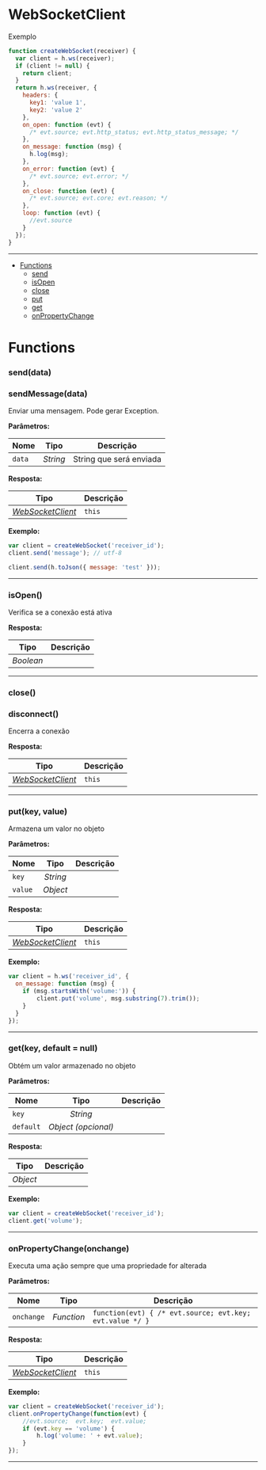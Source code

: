 # WebSocketClient

Exemplo
```javascript
function createWebSocket(receiver) {
  var client = h.ws(receiver);
  if (client != null) {
    return client;
  }
  return h.ws(receiver, {
    headers: {
      key1: 'value 1',
      key2: 'value 2'
    },
    on_open: function (evt) {
      /* evt.source; evt.http_status; evt.http_status_message; */
    },
    on_message: function (msg) {
      h.log(msg);
    },
    on_error: function (evt) {
      /* evt.source; evt.error; */
    },
    on_close: function (evt) {
      /* evt.source; evt.core; evt.reason; */
    },
    loop: function (evt) {
      //evt.source
    }
  });
}
```

---

- [Functions](#functions)
  - [send](#senddata)
  - [isOpen](#isopen)
  - [close](#close)
  - [put](#putkey-value)
  - [get](#getkey-default--null)
  - [onPropertyChange](#onpropertychangeonchange)


# Functions 
### send(data)
### sendMessage(data)
Enviar uma mensagem. Pode gerar Exception.

**Parâmetros:**

| Nome | Tipo  | Descrição |
| ---- | :---: | ------------|
| `data` | _String_ | String que será enviada |


**Resposta:**

| Tipo  | Descrição |
| :---: | ------------|
| _[WebSocketClient](https://github.com/holyrics/jslib/blob/main/doc/pt/WebSocketClient.md)_ | `this` |


**Exemplo:**

```javascript
var client = createWebSocket('receiver_id');
client.send('message'); // utf-8

client.send(h.toJson({ message: 'test' }));
```

---


### isOpen()
Verifica se a conexão está ativa



**Resposta:**

| Tipo  | Descrição |
| :---: | ------------|
| _Boolean_ |  |


---


### close()
### disconnect()
Encerra a conexão



**Resposta:**

| Tipo  | Descrição |
| :---: | ------------|
| _[WebSocketClient](https://github.com/holyrics/jslib/blob/main/doc/pt/WebSocketClient.md)_ | `this` |


---


### put(key, value)
Armazena um valor no objeto

**Parâmetros:**

| Nome | Tipo  | Descrição |
| ---- | :---: | ------------|
| `key` | _String_ |  |
| `value` | _Object_ |  |


**Resposta:**

| Tipo  | Descrição |
| :---: | ------------|
| _[WebSocketClient](https://github.com/holyrics/jslib/blob/main/doc/pt/WebSocketClient.md)_ | `this` |


**Exemplo:**

```javascript
var client = h.ws('receiver_id', {
  on_message: function (msg) {
    if (msg.startsWith('volume:')) {
        client.put('volume', msg.substring(7).trim());
    }
  }
});
```

---


### get(key, default = null)
Obtém um valor armazenado no objeto

**Parâmetros:**

| Nome | Tipo  | Descrição |
| ---- | :---: | ------------|
| `key` | _String_ |  |
| `default` | _Object (opcional)_ |  |


**Resposta:**

| Tipo  | Descrição |
| :---: | ------------|
| _Object_ |  |


**Exemplo:**

```javascript
var client = createWebSocket('receiver_id');
client.get('volume');
```

---


### onPropertyChange(onchange)
Executa uma ação sempre que uma propriedade for alterada

**Parâmetros:**

| Nome | Tipo  | Descrição |
| ---- | :---: | ------------|
| `onchange` | _Function_ | `function(evt) { /* evt.source; evt.key; evt.value */ }` |


**Resposta:**

| Tipo  | Descrição |
| :---: | ------------|
| _[WebSocketClient](https://github.com/holyrics/jslib/blob/main/doc/pt/WebSocketClient.md)_ | `this` |


**Exemplo:**

```javascript
var client = createWebSocket('receiver_id');
client.onPropertyChange(function(evt) {
    //evt.source;  evt.key;  evt.value;
    if (evt.key == 'volume') {
        h.log('volume: ' + evt.value);
    }
});
```

---
